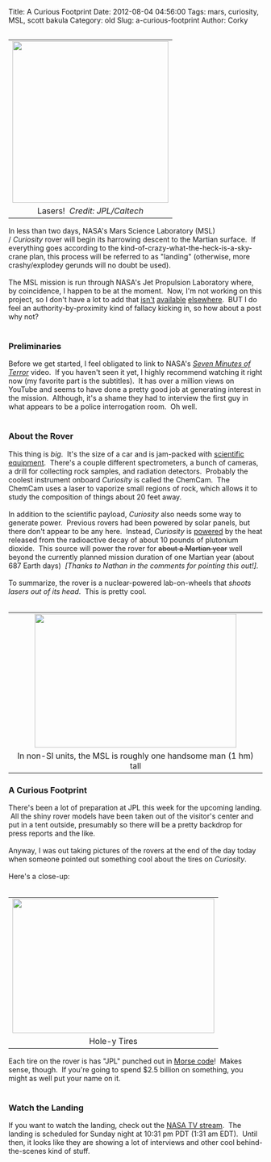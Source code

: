 Title: A Curious Footprint
Date: 2012-08-04 04:56:00
Tags: mars, curiosity, MSL, scott bakula
Category: old
Slug: a-curious-footprint
Author: Corky

<table cellpadding="0" cellspacing="0" class="tr-caption-container" style="float: left; margin-right: 1em; text-align: left;"><tbody><tr><td style="text-align: center;"><a href="http://2.bp.blogspot.com/-nW-i5yFeM6Y/UByrmMDEVbI/AAAAAAAAAZM/rBD78ulDQj0/s1600/msl_laser.jpg" imageanchor="1" style="clear: left; margin-bottom: 1em; margin-left: auto; margin-right: auto;"><img border="0" height="320" src="http://2.bp.blogspot.com/-nW-i5yFeM6Y/UByrmMDEVbI/AAAAAAAAAZM/rBD78ulDQj0/s320/msl_laser.jpg" width="309" /></a></td></tr><tr><td class="tr-caption" style="text-align: center;">Lasers! &nbsp;<i>Credit: JPL/Caltech</i></td></tr></tbody></table>In less than two days, NASA's Mars Science Laboratory (MSL) /&nbsp;<i>Curiosity</i>&nbsp;rover will begin its harrowing descent to the Martian surface. &nbsp;If everything goes according to the kind-of-crazy-what-the-heck-is-a-sky-crane plan, this process will be referred to as "landing" (otherwise, more crashy/explodey gerunds will no doubt be used). <br /><br />The MSL mission is run through NASA's Jet Propulsion Laboratory where, by coincidence, I happen to be at the moment. &nbsp;Now, I'm not working on this project, so I don't have a lot to add that <a href="http://mars.jpl.nasa.gov/msl/index.cfm">isn't</a> <a href="http://blogs.discovermagazine.com/badastronomy/2012/08/02/curiositys-chem-lab-on-mars/">available</a> <a href="http://scienceblogs.com/startswithabang/2012/07/20/43-years-later-were-seven-minutes-away-from-a-second-great-step-forward/">elsewhere</a>. &nbsp;BUT I do feel an authority-by-proximity kind of fallacy kicking in, so how about a post why not?<br /><br /><a name='more'></a><h3>Preliminaries</h3><div>Before we get started, I feel obligated to link to NASA's <i><a href="http://www.youtube.com/watch?v=Ki_Af_o9Q9s">Seven Minutes of Terror</a> </i>video. &nbsp;If you haven't seen it yet, I highly recommend watching it right now (my favorite part is the subtitles). &nbsp;It has over a million views on YouTube and seems to have done a pretty good job at generating interest in the mission. &nbsp;Although, it's a shame they had to interview the first guy in what appears to be a police interrogation room. &nbsp;Oh well.</div><div><br /></div><h3>About the Rover</h3><div>This thing is <i>big</i>. &nbsp;It's the size of a car and is jam-packed with <a href="http://mars.jpl.nasa.gov/msl/mission/instruments/">scientific equipment</a>. &nbsp;There's a couple different spectrometers, a bunch of cameras, a drill for collecting rock samples, and radiation detectors. &nbsp;Probably the coolest instrument onboard <i>Curiosity</i>&nbsp;is called the ChemCam. &nbsp;The ChemCam uses a laser to vaporize small regions of rock, which allows it to study the composition of things about 20 feet away. &nbsp;</div><div><br /></div><div>In addition to the scientific payload, <i>Curiosity</i>&nbsp;also needs some way to generate power. &nbsp;Previous rovers had been powered by solar panels, but there don't appear to be any here. &nbsp;Instead, <i>Curiosity</i>&nbsp;is <a href="http://www.ne.doe.gov/pdfFiles/MMRTG_Jan2008.pdf">powered</a> by the heat released from the radioactive decay of about 10 pounds of plutonium dioxide. &nbsp;This source will power the rover for <strike>about a Martian year</strike>&nbsp;well beyond the currently planned mission duration of one Martian year (about 687 Earth days) &nbsp;<i>[Thanks to Nathan in the comments for pointing this out!]</i>.</div><div><br /></div><div>To summarize, the rover is a nuclear-powered lab-on-wheels that <i>shoots lasers out of its head</i>. &nbsp;This is pretty cool.</div><div><br /></div><table align="center" cellpadding="0" cellspacing="0" class="tr-caption-container" style="margin-left: auto; margin-right: auto; text-align: center;"><tbody><tr><td style="text-align: center;"><a href="http://3.bp.blogspot.com/-jLOpoGLY6Yk/UBzbYgwRMKI/AAAAAAAAAZg/lViBtW_vQgM/s1600/msl2.jpg" imageanchor="1" style="margin-left: auto; margin-right: auto;"><img border="0" height="265" src="http://3.bp.blogspot.com/-jLOpoGLY6Yk/UBzbYgwRMKI/AAAAAAAAAZg/lViBtW_vQgM/s400/msl2.jpg" width="400" /></a></td></tr><tr><td class="tr-caption" style="text-align: center;">In non-SI units, the MSL is roughly one handsome man (1 hm) tall</td></tr></tbody></table><h3>A Curious Footprint</h3><div>There's been a lot of preparation at JPL this week for the upcoming landing. &nbsp;All the shiny rover models have been taken out of the visitor's center and put in a tent outside, presumably so there will be a pretty backdrop for press reports and the like.&nbsp;</div><div><br /></div><div>Anyway, I was out taking pictures of the rovers at the end of the day today when someone pointed out something cool about the tires on <i>Curiosity</i>.</div><div><br /></div><div>Here's a close-up:</div><div><br /></div><table align="center" cellpadding="0" cellspacing="0" class="tr-caption-container" style="margin-left: auto; margin-right: auto; text-align: center;"><tbody><tr><td style="text-align: center;"><a href="http://2.bp.blogspot.com/-ZAritHZ1usE/UBzfOUrM_oI/AAAAAAAAAZ0/meA5wgE6HCM/s1600/MSL_tire.jpg" imageanchor="1" style="margin-left: auto; margin-right: auto;"><img border="0" height="266" src="http://2.bp.blogspot.com/-ZAritHZ1usE/UBzfOUrM_oI/AAAAAAAAAZ0/meA5wgE6HCM/s400/MSL_tire.jpg" width="400" /></a></td></tr><tr><td class="tr-caption" style="text-align: center;">Hole-y Tires</td></tr></tbody></table><div>Each tire on the rover is has "JPL" punched out in <a href="http://en.wikipedia.org/wiki/File:International_Morse_Code.svg">Morse code</a>! &nbsp;Makes sense, though. &nbsp;If you're going to spend $2.5 billion on something, you might as well put your name on it.</div><div><br /></div><h3>Watch the Landing</h3><div>If you want to watch the landing, check out the <a href="http://www.nasa.gov/multimedia/nasatv/index.html">NASA TV stream</a>. &nbsp;The landing is scheduled for Sunday night at 10:31 pm PDT (1:31 am EDT). &nbsp;Until then, it looks like they are showing a lot of interviews and other cool behind-the-scenes kind of stuff.</div>
